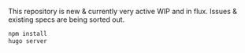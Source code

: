 This repository is new & currently very active WIP and in flux. Issues & existing specs are being sorted out.

```bash
npm install
hugo server
```
